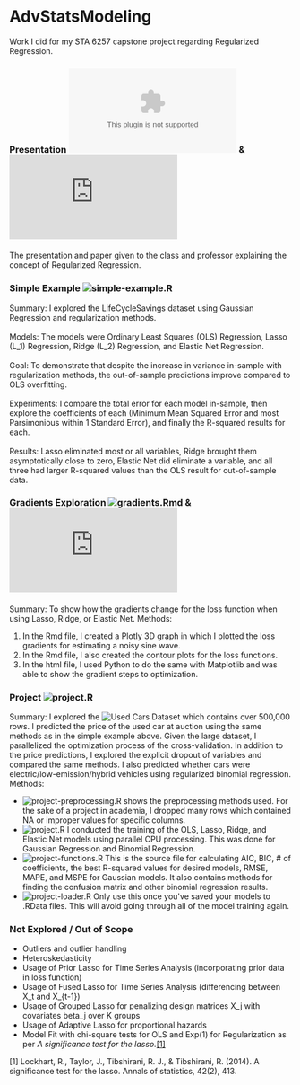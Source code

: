 # AdvStatsModeling
Work I did for my STA 6257 capstone project regarding Regularized Regression.

### Presentation ![Presentation.pptx](https://github.com/business-ui/AdvStatsModeling/blob/main/Presentation.pptx) & ![Paper](https://github.com/business-ui/AdvStatsModeling/blob/main/Ridge__Lasso__and_Elastic_Net_Regression%20(1).pdf)
The presentation and paper given to the class and professor explaining the concept of Regularized Regression.


### Simple Example ![simple-example.R](https://github.com/business-ui/AdvStatsModeling/blob/main/simple-example.R)
Summary: I explored the LifeCycleSavings dataset using Gaussian Regression and regularization methods.  
<br />
Models: The models were Ordinary Least Squares (OLS) Regression, Lasso (L_1) Regression, Ridge (L_2) Regression, and Elastic Net Regression.  
<br />
Goal: To demonstrate that despite the increase in variance in-sample with regularization methods, the out-of-sample predictions improve compared to OLS overfitting.  
<br />
Experiments: I compare the total error for each model in-sample, then explore the coefficients of each (Minimum Mean Squared Error and most Parsimonious within 1 Standard Error), and finally the R-squared results for each.  
<br />
Results: Lasso eliminated most or all variables, Ridge brought them asymptotically close to zero, Elastic Net did eliminate a variable, and all three had larger R-squared values than the OLS result for out-of-sample data.  

### Gradients Exploration ![gradients.Rmd](https://github.com/business-ui/AdvStatsModeling/blob/main/gradients.Rmd) & ![gradients.html](https://github.com/business-ui/AdvStatsModeling/blob/main/gradients.html)
Summary: To show how the gradients change for the loss function when using Lasso, Ridge, or Elastic Net.
Methods: 
1. In the Rmd file, I created a Plotly 3D graph in which I plotted the loss gradients for estimating a noisy sine wave.
2. In the Rmd file, I also created the contour plots for the loss functions.
3. In the html file, I used Python to do the same with Matplotlib and was able to show the gradient steps to optimization.

### Project ![project.R](https://github.com/business-ui/AdvStatsModeling/blob/main/project.R)
Summary: I explored the ![Used Cars Dataset](https://www.kaggle.com/tunguz/used-car-auction-prices) which contains over 500,000 rows. I predicted the price of the used car at auction using the same methods as in the simple example above. Given the large dataset, I parallelized the optimization process of the cross-validation. In addition to the price predictions, I explored the explicit dropout of variables and compared the same methods. I also predicted whether cars were electric/low-emission/hybrid vehicles using regularized binomial regression.
Methods: 
- ![project-preprocessing.R](https://github.com/business-ui/AdvStatsModeling/blob/main/project-preprocessing.R) shows the preprocessing methods used. For the sake of a project in academia, I dropped many rows which contained NA or improper values for specific columns.
- ![project.R](https://github.com/business-ui/AdvStatsModeling/blob/main/project.R) I conducted the training of the OLS, Lasso, Ridge, and Elastic Net models using parallel CPU processing. This was done for Gaussian Regression and Binomial Regression. 
- ![project-functions.R](https://github.com/business-ui/AdvStatsModeling/blob/main/project-functions.R) This is the source file for calculating AIC, BIC, # of coefficients, the best R-squared values for desired models, RMSE, MAPE, and MSPE for Gaussian models. It also contains methods for finding the confusion matrix and other binomial regression results.
- ![project-loader.R](https://github.com/business-ui/AdvStatsModeling/blob/main/project-loader.R) Only use this once you've saved your models to .RData files. This will avoid going through all of the model training again.

### Not Explored / Out of Scope
- Outliers and outlier handling
- Heteroskedasticity
- Usage of Prior Lasso for Time Series Analysis (incorporating prior data in loss function)
- Usage of Fused Lasso for Time Series Analysis (differencing between X_t and X_{t-1})
- Usage of Grouped Lasso for penalizing design matrices X_j with covariates beta_j over K groups
- Usage of Adaptive Lasso for proportional hazards
- Model Fit with chi-square tests for OLS and Exp(1) for Regularization as per <i>A significance test for the lasso.</i>[[1]](#1)</cite>

<a id="1">[1]</a> Lockhart, R., Taylor, J., Tibshirani, R. J., & Tibshirani, R. (2014). A significance test for the lasso. Annals of statistics, 42(2), 413.
